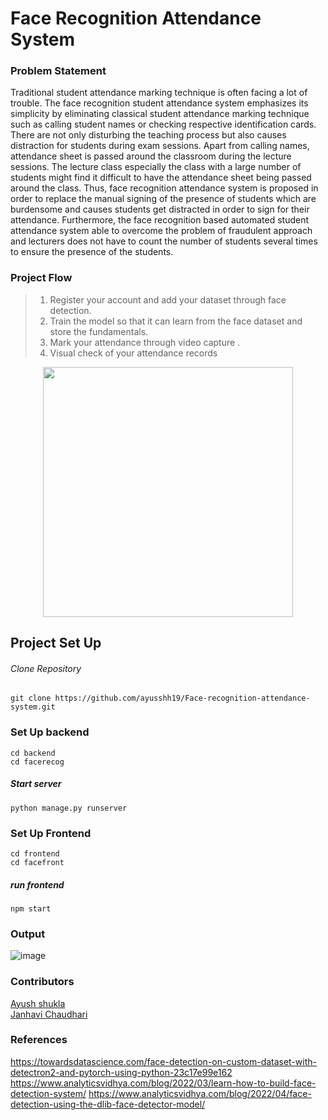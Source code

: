 # Face Recognition Attendance System
### Problem Statement
Traditional student attendance marking technique is often facing a lot of
trouble. The face recognition student attendance system emphasizes its
simplicity by eliminating classical student attendance marking technique such as calling student names or checking respective identification cards. There are not
only disturbing the teaching process but also causes distraction for students
during exam sessions. Apart from calling names, attendance sheet is passed
around the classroom during the lecture sessions. The lecture class especially the
class with a large number of students might find it difficult to have the attendance
sheet being passed around the class. Thus, face recognition attendance system is
proposed in order to replace the manual signing of the presence of students which
are burdensome and causes students get distracted in order to sign for their
attendance. Furthermore, the face recognition based automated student
attendance system able to overcome the problem of fraudulent approach and
lecturers does not have to count the number of students several times to ensure
the presence of the students.

### Project Flow
>1. Register your account and add your dataset through face detection.
>2. Train the model so that it can learn from the face dataset and store the fundamentals.
>3. Mark your attendance through video capture .
>4. Visual check of your attendance records
<p align="center">
    <img src="https://user-images.githubusercontent.com/89308426/228159375-0e1e334d-c57c-4b83-aa2c-60ad342a4baf.png" align="center" width="400" height="400">
</p>

## Project Set Up
###### Clone Repository
    git clone https://github.com/ayusshh19/Face-recognition-attendance-system.git
   
### Set Up backend
    cd backend
    cd facerecog
##### Start server
    python manage.py runserver
    
### Set Up Frontend
    cd frontend
    cd facefront
   
##### run frontend
    npm start
    
### Output
![image](https://user-images.githubusercontent.com/89308426/228168746-368de550-37ba-4ede-848a-97685116f897.png)

### Contributors
[Ayush shukla](https://github.com/ayusshh19) <br>
[Janhavi Chaudhari](https://github.com/chaudharijanhavi20)


### References
https://towardsdatascience.com/face-detection-on-custom-dataset-with-detectron2-and-pytorch-using-python-23c17e99e162
https://www.analyticsvidhya.com/blog/2022/03/learn-how-to-build-face-detection-system/
https://www.analyticsvidhya.com/blog/2022/04/face-detection-using-the-dlib-face-detector-model/


    
  

